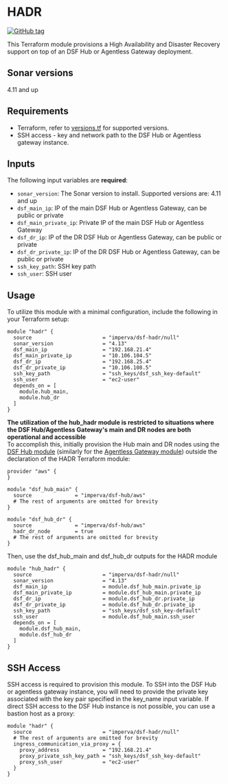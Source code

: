 # HADR
[![GitHub tag](https://img.shields.io/github/v/tag/imperva/dsfkit.svg)](https://github.com/imperva/dsfkit/tags)

This Terraform module provisions a High Availability and Disaster Recovery support on top of an DSF Hub or Agentless Gateway deployment.

## Sonar versions
4.11 and up

## Requirements
* Terraform, refer to [versions.tf](https://github.com/imperva/dsfkit/blob/master/modules/null/hadr/versions.tf) for supported versions.
* SSH access - key and network path to the DSF Hub or Agentless gateway instance.

## Inputs

The following input variables are **required**:

* `sonar_version`: The Sonar version to install. Supported versions are: 4.11 and up
* `dsf_main_ip`: IP of the main DSF Hub or Agentless Gateway, can be public or private
* `dsf_main_private_ip`: Private IP of the main DSF Hub or Agentless Gateway
* `dsf_dr_ip`: IP of the DR DSF Hub or Agentless Gateway, can be public or private
* `dsf_dr_private_ip`: IP of the DR DSF Hub or Agentless Gateway, can be public or private
* `ssh_key_path`: SSH key path
* `ssh_user`: SSH user

## Usage

To utilize this module with a minimal configuration, include the following in your Terraform setup:

```
module "hadr" {
  source                       = "imperva/dsf-hadr/null"
  sonar_version                = "4.13"
  dsf_main_ip                  = "192.168.21.4"
  dsf_main_private_ip          = "10.106.104.5"
  dsf_dr_ip                    = "192.168.25.4"
  dsf_dr_private_ip            = "10.106.108.5"
  ssh_key_path                 = "ssh_keys/dsf_ssh_key-default"
  ssh_user                     = "ec2-user"
  depends_on = [
    module.hub_main,
    module.hub_dr
  ]
}
```

**The utilization of the hub_hadr module is restricted to situations where the DSF Hub/Agentless Gateway's main and DR nodes are both operational and accessible**<br>
To accomplish this, initially provision the Hub main and DR nodes using the [DSF Hub module](https://registry.terraform.io/modules/imperva/dsf-hub/aws/latest) 
(similarly for the [Agentless Gateway module](https://registry.terraform.io/modules/imperva/dsf-agentless-gw/aws/latest)) outside the declaration of the HADR Terraform module:

```
provider "aws" {
}

module "dsf_hub_main" {
  source              = "imperva/dsf-hub/aws"
  # The rest of arguments are omitted for brevity
}

module "dsf_hub_dr" {
  source              = "imperva/dsf-hub/aws"
  hadr_dr_node        = true
  # The rest of arguments are omitted for brevity
}
```
Then, use the dsf_hub_main and dsf_hub_dr outputs for the HADR module

```
module "hub_hadr" {
  source                       = "imperva/dsf-hadr/null"
  sonar_version                = "4.13"
  dsf_main_ip                  = module.dsf_hub_main.private_ip
  dsf_main_private_ip          = module.dsf_hub_main.private_ip
  dsf_dr_ip                    = module.dsf_hub_dr.private_ip
  dsf_dr_private_ip            = module.dsf_hub_dr.private_ip
  ssh_key_path                 = "ssh_keys/dsf_ssh_key-default"
  ssh_user                     = module.dsf_hub_main.ssh_user
  depends_on = [
    module.dsf_hub_main,
    module.dsf_hub_dr
  ]
}
```

## SSH Access
SSH access is required to provision this module. To SSH into the DSF Hub or agentless gateway instance, you will need to provide the private key associated with the key pair specified in the 
key_name input variable. If direct SSH access to the DSF Hub instance is not possible, you can use a bastion host as a proxy:

```
module "hadr" {
  source                       = "imperva/dsf-hadr/null"
  # The rest of arguments are omitted for brevity
  ingress_communication_via_proxy = {
    proxy_address              = "192.168.21.4"
    proxy_private_ssh_key_path = "ssh_keys/dsf_ssh_key-default"
    proxy_ssh_user             = "ec2-user"
  }
}
```
